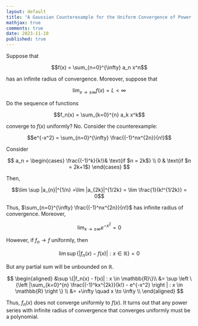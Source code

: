 ```yaml
---
layout: default
title: "A Gaussian Counterexample for the Uniform Convergence of Power Series"
mathjax: true
comments: true
date: 2023-11-10
published: true
---
```


Suppose that 

$$f(x) = \sum_{n=0}^{\infty} a_n x^n$$

has an infinite radius of convergence. Moreover, suppose that 

$$\lim_{x \to \pm \infty} f(x) = L < \infty$$

Do the sequence of functions

$$f_n(x) = \sum_{k=0}^{n} a_k x^k$$

converge to $f(x)$ uniformly? No. Consider the counterexample:

$$e^{-x^2} = \sum_{n=0}^{\infty} \frac{(-1)^nx^{2n}}{n!}$$

Consider

$$
a_n = 
\begin{cases}
    \frac{(-1)^k}{k!}& \text{if $n = 2k$} \\
    0 & \text{if $n = 2k+1$}
\end{cases}
$$

Then,

$$\lim \sup |a_{n}|^{1/n} =\lim |a_{2k}|^{1/2k} = \lim \frac{1}{k!^{1/2k}} = 0$$

Thus, $\sum_{n=0}^{\infty} \frac{(-1)^nx^{2n}}{n!}$ has infinite radius of convergence. Moreover,

$$\lim_{x \to \pm \infty} e^{-x^2} = 0$$

However, if $f_n \to f$ uniformly, then 

$$\lim \sup\{|f_n(x) - f(x)| : x \in \mathbb{R}\} = 0$$

But any partial sum will be unbounded on $\mathbb{R}$. 

$$
\begin{aligned}
    &\sup \{|f_n(x) - f(x)| : x \in \mathbb{R}\}\\
    &= \sup \left \{\left |\sum_{k=0}^{n} \frac{(-1)^kx^{2k}}{k!} - e^{-x^2} \right | : x \in \mathbb{R} \right \} \\
    &= +\infty \quad x \to \infty \\
\end{aligned}    
$$

Thus, $f_n(x)$ does not converge uniformly to $f(x)$. It turns out that any power series with infinite radius of convergence that converges uniformly must be a polynomial. 